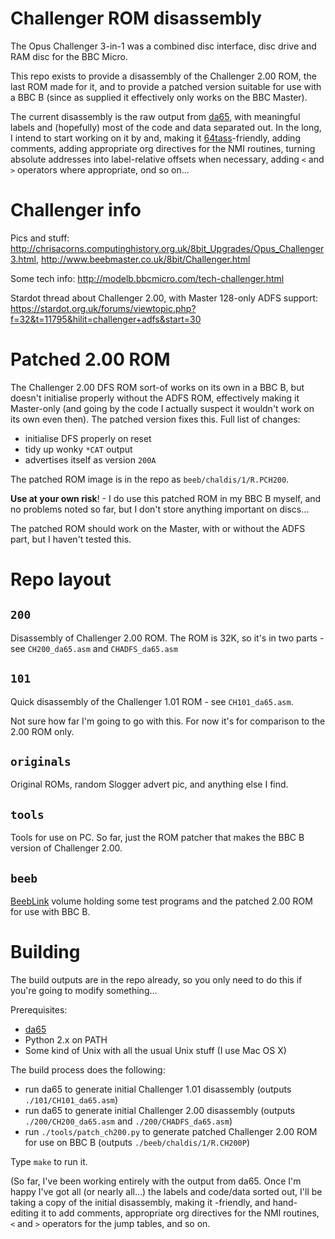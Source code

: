 # Challenger ROM disassembly

The Opus Challenger 3-in-1 was a combined disc interface, disc drive
and RAM disc for the BBC Micro.

This repo exists to provide a disassembly of the Challenger 2.00 ROM,
the last ROM made for it, and to provide a patched version suitable
for use with a BBC B (since as supplied it effectively only works on
the BBC Master).

The current disassembly is the raw output from
[da65](https://cc65.github.io/doc/da65.html), with meaningful labels
and (hopefully) most of the code and data separated out. In the long,
I intend to start working on it by and, making it
[64tass](http://tass64.sourceforge.net/)-friendly, adding comments,
adding appropriate org directives for the NMI routines, turning
absolute addresses into label-relative offsets when necessary, adding
`<` and `>` operators where appropriate, ond so on...

# Challenger info

Pics and stuff: http://chrisacorns.computinghistory.org.uk/8bit_Upgrades/Opus_Challenger3.html, http://www.beebmaster.co.uk/8bit/Challenger.html

Some tech info: http://modelb.bbcmicro.com/tech-challenger.html

Stardot thread about Challenger 2.00, with Master 128-only ADFS
support:
https://stardot.org.uk/forums/viewtopic.php?f=32&t=11795&hilit=challenger+adfs&start=30

# Patched 2.00 ROM

The Challenger 2.00 DFS ROM sort-of works on its own in a BBC B, but
doesn't initialise properly without the ADFS ROM, effectively making
it Master-only (and going by the code I actually suspect it wouldn't
work on its own even then). The patched version fixes this. Full list
of changes:

* initialise DFS properly on reset
* tidy up wonky `*CAT` output
* advertises itself as version `200A`

The patched ROM image is in the repo as `beeb/chaldis/1/R.PCH200`.

**Use at your own risk**! - I do use this patched ROM in my BBC B
myself, and no problems noted so far, but I don't store anything
important on discs...

The patched ROM should work on the Master, with or without the ADFS
part, but I haven't tested this.

# Repo layout

## `200`

Disassembly of Challenger 2.00 ROM. The ROM is 32K, so it's in two
parts - see `CH200_da65.asm` and `CHADFS_da65.asm`

## `101`

Quick disassembly of the Challenger 1.01 ROM - see `CH101_da65.asm`.

Not sure how far I'm going to go with this. For now it's for
comparison to the 2.00 ROM only.

## `originals`

Original ROMs, random Slogger advert pic, and anything else I find.

## `tools`

Tools for use on PC. So far, just the ROM patcher that makes the BBC B
version of Challenger 2.00.

## `beeb`

[BeebLink](https://github.com/tom-seddon/beeblink) volume holding some
test programs and the patched 2.00 ROM for use with BBC B.

# Building

The build outputs are in the repo already, so you only need to do this
if you're going to modify something...

Prerequisites:

* [da65](https://cc65.github.io/doc/da65.html)
* Python 2.x on PATH
* Some kind of Unix with all the usual Unix stuff (I use Mac OS X)

The build process does the following:

* run da65 to generate initial Challenger 1.01 disassembly (outputs
  `./101/CH101_da65.asm`)
* run da65 to generate initial Challenger 2.00 disassembly (outputs
  `./200/CH200_da65.asm` and `./200/CHADFS_da65.asm`)
* run `./tools/patch_ch200.py` to generate patched Challenger 2.00 ROM
  for use on BBC B (outputs `./beeb/chaldis/1/R.CH200P`)

Type `make` to run it.

(So far, I've been working entirely with the output from da65. Once
I'm happy I've got all (or nearly all...) the labels and code/data
sorted out, I'll be taking a copy of the initial disassembly, making
it -friendly, and hand-editing
it to add comments, appropriate org directives for the NMI routines,
`<` and `>` operators for the jump tables, and so on.
